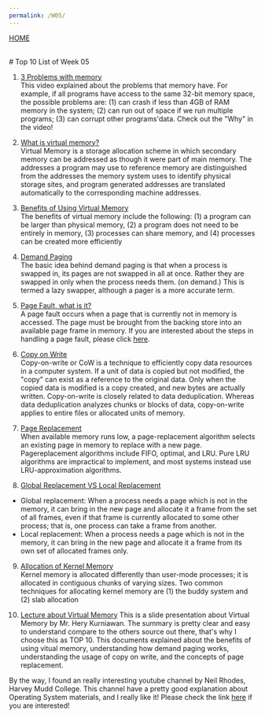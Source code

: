 ```yaml
---
permalink: /W05/
---
```

[HOME](../)

<br>
# Top 10 List of Week 05

1. [3 Problems with memory](https://youtu.be/eSPFB-xF5iM)<br>
This video explained about the problems that memory have.
For example, if all programs have access to the same 32-bit memory space, the possible problems are:
(1) can crash if less than 4GB of RAM memory in the system; (2) can run out of space if we run
multiple programs; (3) can corrupt other programs'data. Check out the "Why" in the video!

2. [What is virtual memory?](https://www.geeksforgeeks.org/virtual-memory-in-operating-system/)<br>
Virtual Memory is a storage allocation scheme in which secondary memory can be addressed 
as though it were part of main memory. The addresses a program may use to reference memory 
are distinguished from the addresses the memory system uses to identify physical storage sites, 
and program generated addresses are translated automatically to the corresponding machine addresses.

3. [Benefits of Using Virtual Memory](https://www.os-book.com/OS10/index.html)<br>
The benefits of virtual memory include the following: (1) a program can be
larger than physical memory, (2) a program does not need to be entirely in
memory, (3) processes can share memory, and (4) processes can be created
more efficiently

4. [Demand Paging](https://www.cs.uic.edu/~jbell/CourseNotes/OperatingSystems/9_VirtualMemory.html)<br>
The basic idea behind demand paging is that when a process is swapped in, 
its pages are not swapped in all at once. Rather they are swapped in only 
when the process needs them. (on demand.) This is termed a lazy swapper, 
although a pager is a more accurate term.

5. [Page Fault, what is it?](https://youtu.be/SaYN6DrT58U)<br>
A page fault occurs when a page that is currently not in memory is
accessed. The page must be brought from the backing store into an available page frame in memory.
If you are interested about the steps in handling a page fault, please click [here](https://www.geeksforgeeks.org/page-fault-handling-in-operating-system/).

6. [Copy on Write](https://youtu.be/ViUwLytKzTY)<br>
Copy-on-write or CoW is a technique to efficiently copy data resources in a computer system. 
If a unit of data is copied but not modified, the "copy" can exist as a reference to the 
original data. Only when the copied data is modified is a copy created, and new bytes are 
actually written. Copy-on-write is closely related to data deduplication. 
Whereas data deduplication analyzes chunks or blocks of data, copy-on-write applies 
to entire files or allocated units of memory.

7. [Page Replacement](https://afteracademy.com/blog/what-are-the-page-replacement-algorithms)<br>
When available memory runs low, a page-replacement algorithm selects an existing page 
in memory to replace with a new page. Pagereplacement algorithms include FIFO, optimal, 
and LRU. Pure LRU algorithms are impractical to implement, and most systems instead use
LRU-approximation algorithms.

8. [Global Replacement VS Local Replacement](https://www.geeksforgeeks.org/operating-system-allocation-frames/)<br>
* Global replacement: When a process needs a page which is not in the memory, 
it can bring in the new page and allocate it a frame from the set of all frames, 
even if that frame is currently allocated to some other process; that is, 
one process can take a frame from another.
* Local replacement: When a process needs a page which is not in the memory, 
it can bring in the new page and allocate it a frame from its own set of allocated frames only.

9. [Allocation of Kernel Memory](https://www.geeksforgeeks.org/operating-system-allocating-kernel-memory-buddy-system-slab-system/)<br>
Kernel memory is allocated differently than user-mode processes; 
it is allocated in contiguous chunks of varying sizes. Two common techniques for
allocating kernel memory are (1) the buddy system and (2) slab allocation

10. [Lecture about Virtual Memory](https://ocw.ui.ac.id/materials/12.01_FASILKOM/IKI20230_-_Sistem_Operasi/06-SO0910-Memori_Virtual.pdf)
This is a slide presentation about Virtual Memory by Mr. Hery Kurniawan.
The summary is pretty clear and easy to understand compare to the others source out there, that's why
I choose this as TOP 10. This documents explained about the benefits of using vitual memory, 
understanding how demand paging works, understanding the usage of copy on write, 
and the concepts of page replacement.

By the way, I found an really interesting youtube channel by Neil Rhodes, Harvey Mudd College.
This channel have a pretty good explanation about Operating System materials, and I really like it!
Please check the link [here](https://www.youtube.com/channel/UCLH1aUiStr9_1PsgQJPHSFw/videos) if you are interested!
